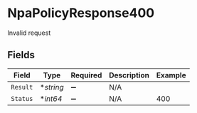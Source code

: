 # NpaPolicyResponse400

Invalid request


## Fields

| Field              | Type               | Required           | Description        | Example            |
| ------------------ | ------------------ | ------------------ | ------------------ | ------------------ |
| `Result`           | **string*          | :heavy_minus_sign: | N/A                |                    |
| `Status`           | **int64*           | :heavy_minus_sign: | N/A                | 400                |